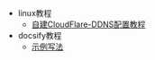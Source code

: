 <!-- _sidebar.md -->
* linux教程
  * [自建CloudFlare-DDNS配置教程](/papers/cf-ddns.md)
* docsify教程
  * [示例写法](/papers/123.md) 
